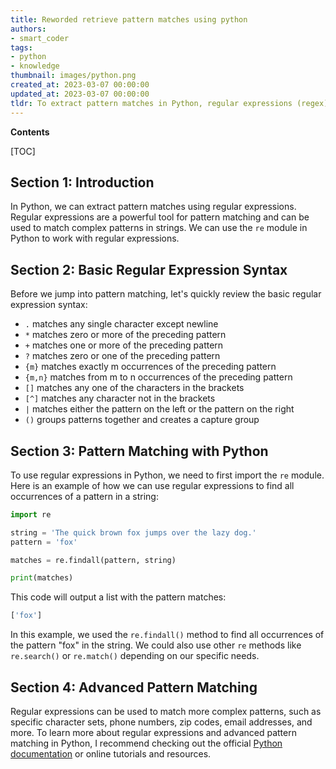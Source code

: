 ```yaml
---
title: Reworded retrieve pattern matches using python
authors:
- smart_coder
tags:
- python
- knowledge
thumbnail: images/python.png
created_at: 2023-03-07 00:00:00
updated_at: 2023-03-07 00:00:00
tldr: To extract pattern matches in Python, regular expressions (regex) can be used.
---
```


**Contents**

[TOC]

## Section 1: Introduction

In Python, we can extract pattern matches using regular expressions. Regular expressions are a powerful tool for pattern matching and can be used to match complex patterns in strings. We can use the `re` module in Python to work with regular expressions.

## Section 2: Basic Regular Expression Syntax

Before we jump into pattern matching, let's quickly review the basic regular expression syntax:

- `.` matches any single character except newline
- `*` matches zero or more of the preceding pattern
- `+` matches one or more of the preceding pattern
- `?` matches zero or one of the preceding pattern
- `{m}` matches exactly m occurrences of the preceding pattern
- `{m,n}` matches from m to n occurrences of the preceding pattern
- `[]` matches any one of the characters in the brackets
- `[^]` matches any character not in the brackets
- `|` matches either the pattern on the left or the pattern on the right
- `()` groups patterns together and creates a capture group


## Section 3: Pattern Matching with Python

To use regular expressions in Python, we need to first import the `re` module. Here is an example of how we can use regular expressions to find all occurrences of a pattern in a string:

```python
import re

string = 'The quick brown fox jumps over the lazy dog.'
pattern = 'fox'

matches = re.findall(pattern, string)

print(matches)
```

This code will output a list with the pattern matches:

```python
['fox']
```

In this example, we used the `re.findall()` method to find all occurrences of the pattern "fox" in the string. We could also use other `re` methods like `re.search()` or `re.match()` depending on our specific needs.

## Section 4: Advanced Pattern Matching

Regular expressions can be used to match more complex patterns, such as specific character sets, phone numbers, zip codes, email addresses, and more. To learn more about regular expressions and advanced pattern matching in Python, I recommend checking out the official [Python documentation](https://docs.python.org/3/howto/regex.html) or online tutorials and resources.
